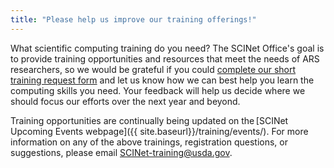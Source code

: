 ```yaml
---
title: "Please help us improve our training offerings!"
---
```


What scientific computing training do you need? The SCINet Office's goal is to provide training opportunities and resources that meet the needs of ARS researchers, so we would be grateful if you could [complete our short training request form](https://forms.office.com/g/x0VzQV39Xp) and let us know how we can best help you learn the computing skills you need. Your feedback will help us decide where we should focus our efforts over the next year and beyond.  

Training opportunities are continually being updated on the [SCINet Upcoming Events webpage]({{ site.baseurl}}/training/events/). For more information on any of the above trainings, registration questions, or suggestions, please email [SCINet-training@usda.gov](mailto:SCINet-training@usda.gov).
